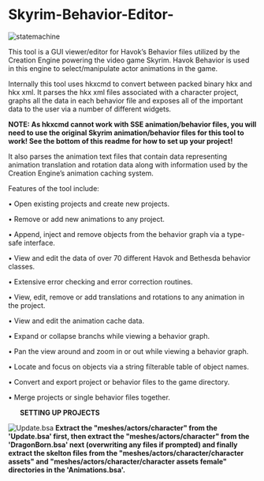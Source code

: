 # Skyrim-Behavior-Editor-
![statemachine](https://user-images.githubusercontent.com/8378075/45464759-e8048880-b709-11e8-9448-0abd26b31944.png)

This tool is a GUI viewer/editor for Havok’s Behavior files utilized
by the Creation Engine powering the video game Skyrim. Havok Behavior
is used in this engine to select/manipulate actor animations in
the game.

Internally this tool uses hkxcmd to convert between packed binary
hkx and hkx xml. It parses the hkx xml files associated with a character
project, graphs all the data in each behavior file and exposes all
of the important data to the user via a number of different widgets.

<b>NOTE: As hkxcmd cannot work with SSE animation/behavior files, you will need to use the original Skyrim animation/behavior files for this tool to work! See the bottom of this readme for how to set up your project!</b>

It also parses the animation text files that contain data representing
animation translation and rotation data along with information used
by the Creation Engine’s animation caching system.

Features of the tool include:

• Open existing projects and create new projects.

• Remove or add new animations to any project.

• Append, inject and remove objects from the behavior graph via
a type-safe interface.

• View and edit the data of over 70 different Havok and Bethesda
behavior classes.

• Extensive error checking and error correction routines.

• View, edit, remove or add translations and rotations to any animation
in the project.

• View and edit the animation cache data.

• Expand or collapse branchs while viewing a behavior graph.

• Pan the view around and zoom in or out while viewing a behavior
graph.

• Locate and focus on objects via a string filterable table of object
names.

• Convert and export project or behavior files to the game directory.

• Merge projects or single behavior files together.

<b><ul>SETTING UP PROJECTS</ul></b>

![Update.bsa](https://user-images.githubusercontent.com/8378075/94979814-015d1500-051d-11eb-9094-a5c35d74a112.png)
<b>Extract the "meshes/actors/character" from the 'Update.bsa' first, then extract the "meshes/actors/character" from the 'DragonBorn.bsa' next (overwriting any files if prompted) and finally extract the skelton files from the "meshes/actors/character/character assets" and "meshes/actors/character/character assets female" directories in the 'Animations.bsa'.</b>
